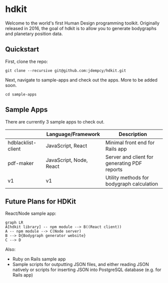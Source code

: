 # hdkit

Welcome to the world's first Human Design programming toolkit. Originally released in 2016, the goal of hdkit is to allow you to generate bodygraphs and planetary position data.

## Quickstart

First, clone the repo:

`git clone --recursive git@github.com:jdempcy/hdkit.git`

Next, navigate to sample-apps and check out the apps. More to be added soon.

`cd sample-apps`

## Sample Apps

There are currently 3 sample apps to check out.

|                |Language/Framework                          |Description                         |
|----------------|-------------------------------|-----------------------------|
|hdblacklist-client|JavaScript, React            |Minimal front end for Rails app           |
|pdf-maker          |JavaScript, Node, React            |Server and client for generating PDF reports            |
|v1          |v1|Utility methods for bodygraph calculation|


## Future Plans for HDKit

React/Node sample app:

```mermaid
graph LR
A[hdkit library] -- npm module --> B((React client))
A -- npm module --> C(Node server)
B --> D{Bodygraph generator website}
C --> D
```

Also:
- Ruby on Rails sample app
- Sample scripts for outputting JSON files, and either reading JSON natively or scripts for inserting JSON into PostgreSQL database (e.g. for Rails app)